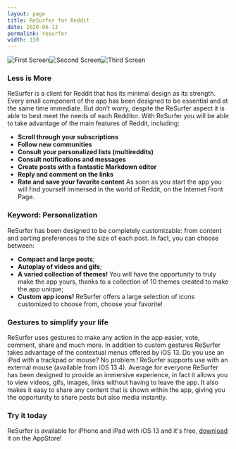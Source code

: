 ```yaml
---
layout: page
title: ReSurfer for Reddit
date: 2020-06-13
permalink: resurfer
width: 150
---
```


 <img src="{{ site.baseurl }}/img/0x0ss-P3-5.jpg" alt="First Screen" width="{{page.width}}}" class="center"><img src="{{ site.baseurl }}/img/0x0ss-P3-4.jpg" alt="Second Screen" width="{{page.width}}}" class="center"><img src="{{ site.baseurl }}/img/0x0ss-P3.jpg" alt="Third Screen" width="{{page.width}}}" class="center">

### Less is More

ReSurfer is a client for Reddit that has its minimal design as its strength. Every small component of the app has been designed to be essential and at the same time immediate. But don’t worry, despite the ReSurfer aspect it is able to best meet the needs of each Redditor. With ReSurfer you will be able to take advantage of the main features of Reddit, including:
- **Scroll through your subscriptions**
- **Follow new communities**
- **Consult your personalized lists (multireddits)**
- **Consult notifications and messages**
- **Create posts with a fantastic Markdown editor**
- **Reply and comment on the links**
- **Rate and save your favorite content**
As soon as you start the app you will find yourself immersed in the world of Reddit, on the Internet Front Page.



### Keyword: Personalization

ReSurfer has been designed to be completely customizable: from content and sorting preferences to the size of each post. In fact, you can choose between:
- **Compact and large posts**;
- **Autoplay of videos and gifs**;
- **A varied collection of themes!** You will have the opportunity to truly make the app
yours, thanks to a collection of 10 themes created to make the app unique;
- **Custom app icons!** ReSurfer offers a large selection of icons
customized to choose from, choose your favorite!

### Gestures to simplify your life

ReSurfer uses gestures to make any action in the app easier, vote, comment, share and much more. In addition to custom gestures ReSurfer takes advantage of the contextual menus offered by iOS 13. Do you use an iPad with a trackpad or mouse? No problem ! ReSurfer supports use with an external mouse (available from iOS 13.4).
Average for everyone
ReSurfer has been designed to provide an immersive experience, in fact it allows you to view videos, gifs, images, links without having to leave the app. It also makes it easy to share any content that is shown within the app, giving you the opportunity to share posts but also media instantly.

### Try it today

ReSurfer is available for iPhone and iPad with iOS 13 and it's free, [download](https://apps.apple.com/it/app/resurfer-for-reddit/id1489340046) it on the AppStore!
